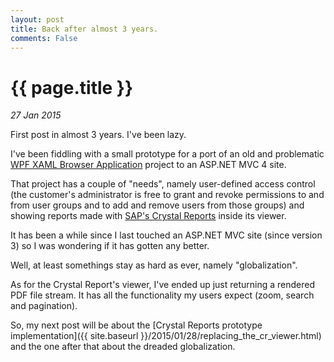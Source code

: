 ```yaml
---
layout: post
title: Back after almost 3 years.
comments: False
---
```


# {{ page.title }}

_27 Jan 2015_

First post in almost 3 years. I've been lazy.

I've been fiddling with a small prototype for a port of an old and problematic [WPF XAML Browser Application](https://msdn.microsoft.com/en-us/library/aa970060(v=vs.90).aspx) project to an ASP.NET MVC 4 site.

That project has a couple of "needs", namely user-defined access control (the customer's administrator is free to grant and revoke permissions to and from user groups and to add and remove users from those groups) and showing reports made with [SAP's Crystal Reports](http://www.sap.com/solution/sme/software/analytics/crystal-reports/index.html) inside its viewer.

It has been a while since I last touched an ASP.NET MVC site (since version 3) so I was wondering if it has gotten any better.

Well, at least somethings stay as hard as ever, namely "globalization".

As for the Crystal Report's viewer, I've ended up just returning a rendered PDF file stream. It has all the functionality my users expect (zoom, search and pagination).

So, my next post will be about the [Crystal Reports prototype implementation]({{ site.baseurl }}/2015/01/28/replacing_the_cr_viewer.html) and the one after that about the dreaded globalization.
